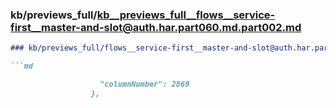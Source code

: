 ### kb/previews_full/kb__previews_full__flows__service-first__master-and-slot@auth.har.part060.md.part002.md

```md
### kb/previews_full/flows__service-first__master-and-slot@auth.har.part060.md (part 002)

```md

                    "columnNumber": 2869
                  },
      
```

```

```
